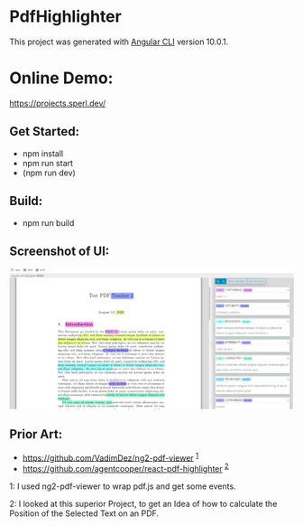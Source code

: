 # PdfHighlighter

This project was generated with [Angular CLI](https://github.com/angular/angular-cli) version 10.0.1.

# Online Demo:
https://projects.sperl.dev/

## Get Started:

- npm install
- npm run start
- (npm run dev)

## Build:

- npm run build


## Screenshot of UI:

![Pic of the UI](UI.png)


## Prior Art:

- https://github.com/VadimDez/ng2-pdf-viewer <sup>[1](#myfootnote1)</sup>
- https://github.com/agentcooper/react-pdf-highlighter <sup>[2](#myfootnote2)</sup>

<a name="myfootnote1">1</a>: I used ng2-pdf-viewer to wrap pdf.js and get some events.

<a name="myfootnote2">2</a>: I looked at this superior Project, to get an Idea of how to calculate the Position of the Selected Text on an PDF.
